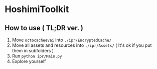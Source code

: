 # HoshimiToolkit

## How to use ( TL;DR ver. )
1. Move `octocacheevai` into `./ipr/EncryptedCache/` 
2. Move all assets and resources into `./ipr/Assets/` ( It's ok if you put them in subfolders )
3. Run `python ipr/Main.py` 
4. Explore yourself 
